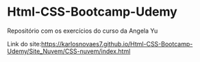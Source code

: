 # Html-CSS-Bootcamp-Udemy
Repositório com os exercícios do curso da Angela Yu

Link do site:https://karlosnovaes7.github.io/Html-CSS-Bootcamp-Udemy/Site_Nuvem/CSS-nuvem/index.html
